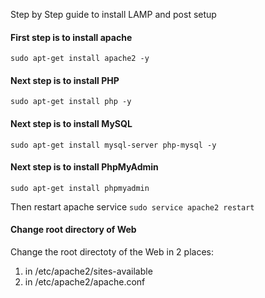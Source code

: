 Step by Step guide to install LAMP and post setup

#### First step is to install apache
`sudo apt-get install apache2 -y`

#### Next step is to install PHP
`sudo apt-get install php -y`

#### Next step is to install MySQL
`sudo apt-get install mysql-server php-mysql -y`

#### Next step is to install PhpMyAdmin
`sudo apt-get install phpmyadmin`

Then restart apache service
`sudo service apache2 restart`

#### Change root directory of Web
Change the root directoty of the Web in 2 places:
1. in /etc/apache2/sites-available
2. in /etc/apache2/apache.conf
